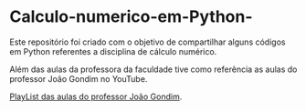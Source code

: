 # Calculo-numerico-em-Python-
Este repositório foi criado com o objetivo de compartilhar alguns códigos em Python referentes a disciplina de cálculo numérico.

Além das aulas da professora da faculdade tive como referência as aulas do professor João Gondim no YouTube.

[PlayList das aulas do professor João Gondim](https://youtube.com/playlist?list=PLsfUsqON-YybXUTyvm_xy8J8VpHRvpG_z).
